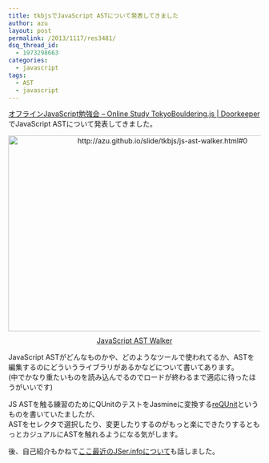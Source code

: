 ```yaml
---
title: tkbjsでJavaScript ASTについて発表してきました
author: azu
layout: post
permalink: /2013/1117/res3481/
dsq_thread_id:
  - 1973298663
categories:
  - javascript
tags:
  - AST
  - javascript
---
```

[オフラインJavaScript勉強会 &#8211; Online Study TokyoBouldering.js | Doorkeeper][1]でJavaScript ASTについて発表してきました。

<div class="kwout" style="text-align: center;">
  <a href="https://azu.github.io/slide/tkbjs/js-ast-walker.html#0"><img src="http://kwout.com/cutout/u/ze/q3/6t9.jpg" alt="http://azu.github.io/slide/tkbjs/js-ast-walker.html#0" title="JavaScript AST Walker" width="600" height="391" style="border: none;" /></a> <p style="margin-top: 10px; text-align: center;">
    <a href="http://azu.github.io/slide/tkbjs/js-ast-walker.html">JavaScript AST Walker</a>
  </p>
</div>

JavaScript ASTがどんなものかや、どのようなツールで使われてるか、ASTを編集するのにどういうライブラリがあるかなどについて書いてあります。  
(中でかなり重たいものを読み込んでるのでロードが終わるまで適応に待ったほうがいいです)

JS ASTを触る練習のためにQUnitのテストをJasmineに変換する[reQUnit][2]というものを書いていたましたが、  
ASTをセレクタで選択したり、変更したりするのがもっと楽にできたりするともっとカジュアルにASTを触れるようになる気がします。

後、自己紹介もかねて[ここ最近のJSer.infoについて][3]も話しました。

 [1]: http://tkbjs.doorkeeper.jp/events/6786 "オフラインJavaScript勉強会 - Online Study TokyoBouldering.js | Doorkeeper"
 [2]: https://github.com/azu/reQUnit "reQUnit"
 [3]: http://azu.github.io/slide/tkbjs/jser_info_2013.html#2 "ここ最近のJSer.infoについて"
